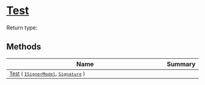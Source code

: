 # [Test](./IClassifier-100663477.md)


Return type:
## Methods

| Name | Summary | 
| --- | --- | 
| <sub>[Test](./IClassifier-100663477.md) ( [`ISignerModel`](./../ISignerModel.md), [`Signature`](./../../Signature.md) )</sub><img width=200/>| <sub></sub>| <br>


